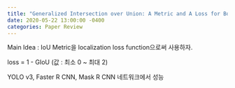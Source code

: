 ```yaml
---
title: "Generalized Intersection over Union: A Metric and A Loss for Bounding Box Regression"
date: 2020-05-22 13:00:00 -0400
categories: Paper Review
---
```


Main Idea : IoU Metric을 localization loss function으로써 사용하자.

loss = 1 - GIoU (값 : 최소 0 ~ 최대 2)

YOLO v3, Faster R CNN, Mask R CNN 네트워크에서 성능 
